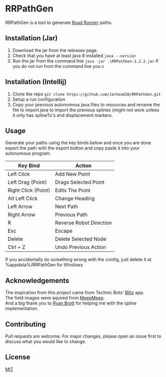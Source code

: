 # RRPathGen

RRPathGen is a tool to generate [Road Runner](https://github.com/acmerobotics/road-runner) paths.

## Installation (Jar)

1. Download the jar from the releases page.
2. Check that you have at least java 8 installed `java --version`
3. Run the jar from the command line `java -jar .\RRPathGen-1.2.2.jar` if you do not run from the command line you c


## Installation (Intellij)

1. Clone the repo `git clone https://github.com/Jarhead20/RRPathGen.git`
2. Setup a run configuration
3. Copy your previous autonomous java files to resources and rename the file to import.java to import the previous splines (might not work unless it only has splineTo's and displacement markers.

## Usage

Generate your paths using the key binds below and once you are done export the path with the export button and copy paste it into your autonomous program.

| Key Bind            | Action                  |
|---------------------|-------------------------|
| Left Click          | Add New Point           |
| Left Drag (Point)   | Drags Selected Point    |
| Right Click (Point) | Edits The Point         |
| Alt Left Click      | Change Heading          |
| Left Arrow          | Next Path               |
| Right Arrow         | Previous Path           |
| R                   | Reverse Robot Direction |
| Esc                 | Escape                  |
| Delete              | Delete Selected Node    |
| Ctrl + Z            | Undo Previous Action    |

If you accidentally do something wrong with the config, just delete it at %appdata%/RRPathGen for Windows

## Acknowledgements 
The inspiration from this project came from Technic Bots' [Blitz](https://technicbots.com/Blitz) app.<br />
The field images were aquired from [MeepMeep](https://github.com/NoahBres/MeepMeep).<br />
And a big thank you to [Ryan Brott](https://github.com/rbrott) for helping me with the spline implementation.

## Contributing
Pull requests are welcome. For major changes, please open an issue first to discuss what you would like to change.

## License
[MIT](https://choosealicense.com/licenses/mit/)
